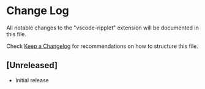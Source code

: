 # Change Log

All notable changes to the "vscode-ripplet" extension will be documented in this file.

Check [Keep a Changelog](http://keepachangelog.com/) for recommendations on how to structure this file.

## [Unreleased]

- Initial release